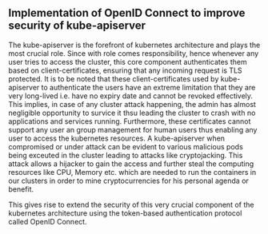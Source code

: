 ## Implementation of OpenID Connect to improve security of kube-apiserver

The kube-apiserver is the forefront of kubernetes architecture and plays the most crucial role. Since with role comes responsibility, hence whenever any user tries to access the cluster, this core component authenticates them based on client-certificates, ensuring that any incoming request is TLS protected. It is to be noted that these client-certificates used by kube-apiserver to authenticate the users have an extreme limitation that they are very long-lived i.e. have no expiry date and cannot be revoked effectively. This implies, in case of any cluster attack happening, the admin has almost negligible opportunity to survice it thsu leading the cluster to crash with no applications and services running. Furthermore, these certificates cannot support any user an group management for human users thus enabling any user to access the kubernetes resources. A kube-apiserver when compromised or under attack can be evident to various malicious pods being exceuted in the cluster leading to attacks like cryptojacking. This attack allows a hijacker to gain the access and further steal the computing resources like CPU, Memory etc. which are needed to run the containers in our clusters in order to mine cryptocurrencies for his personal agenda or benefit.

This gives rise to extend the security of this very crucial component of the kubernetes architecture using the token-based authentication protocol called OpenID Connect.
